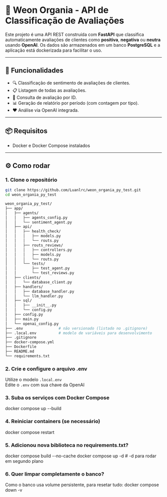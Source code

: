 # 🧠 Weon Organia - API de Classificação de Avaliações

Este projeto é uma API REST construída com **FastAPI** que classifica automaticamente avaliações de clientes como **positiva**, **negativa** ou **neutra** usando **OpenAI**. Os dados são armazenados em um banco **PostgreSQL** e a aplicação está dockerizada para facilitar o uso.

---

## 🚀 Funcionalidades

- 🔍 Classificação de sentimento de avaliações de clientes.
- 📋 Listagem de todas as avaliações.
- 📌 Consulta de avaliação por ID.
- 📊 Geração de relatório por período (com contagem por tipo).
- ❤️ Análise via OpenAI integrada.

---

## 📦 Requisitos

- Docker e Docker Compose instalados

---

## ⚙️ Como rodar

### 1. Clone o repositório
```bash
git clone https://github.com/Luanlrc/weon_organia_py_test.git
cd weon_organia_py_test

weon_organia_py_test/
├── app/
│   ├── agents/
│   │   ├── agents_config.py
│   │   └── sentiment_agent.py
│   ├── api/
│   │   ├── health_check/
│   │   │   ├── models.py
│   │   │   └── routs.py
│   │   ├── routs_reviews/
│   │   │   ├── controllers.py
│   │   │   ├── models.py
│   │   │   └── routs.py
│   │   └── tests/
│   │       ├── test_agent.py
│   │       └── test_reviews.py
│   ├── clients/
│   │   └── database_client.py
│   ├── handlers/
│   │   ├── database_handler.py
│   │   └── llm_handler.py
│   ├── sql/
│   │   ├── __init__.py
│   │   └── config.py
│   ├── config.py
│   ├── main.py
│   └── openai_config.py
├── .env                # não versionado (listado no .gitignore)
├── .local.env          # modelo de variáveis para desenvolvimento
├── .gitignore
├── docker-compose.yml
├── Dockerfile
├── README.md
└── requirements.txt
```

### 2. Crie e configure o arquivo .env
Utilize o modelo `.local.env`  
Edite o `.env` com sua chave da OpenAI

### 3. Suba os serviços com Docker Compose
docker compose up --build

### 4. Reiniciar containers (se necessário)
docker compose restart

### 5. Adicionou nova biblioteca no requirements.txt?
docker compose build --no-cache
docker compose up -d   # -d para rodar em segundo plano

### 6. Quer limpar completamente o banco?
Como o banco usa volume persistente, para resetar tudo:
docker compose down -v